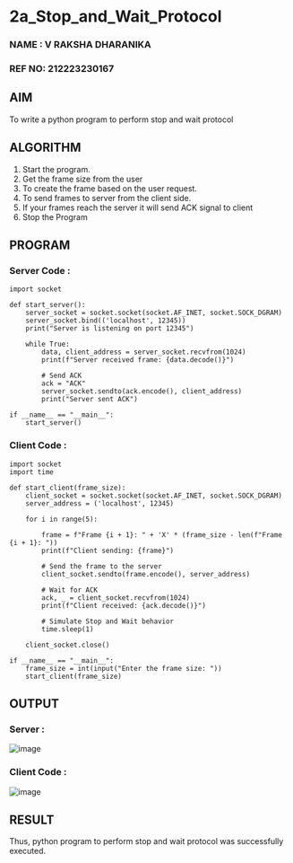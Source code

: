 # 2a_Stop_and_Wait_Protocol

### NAME  : V RAKSHA DHARANIKA
### REF NO: 212223230167
## AIM 
To write a python program to perform stop and wait protocol
## ALGORITHM

1. Start the program.
2. Get the frame size from the user
3. To create the frame based on the user request.
4. To send frames to server from the client side.
5. If your frames reach the server it will send ACK signal to client
6. Stop the Program


## PROGRAM

### Server Code :
```PY
import socket

def start_server():
    server_socket = socket.socket(socket.AF_INET, socket.SOCK_DGRAM)
    server_socket.bind(('localhost', 12345))
    print("Server is listening on port 12345")

    while True:
        data, client_address = server_socket.recvfrom(1024)
        print(f"Server received frame: {data.decode()}")
        
        # Send ACK
        ack = "ACK"
        server_socket.sendto(ack.encode(), client_address)
        print("Server sent ACK")

if __name__ == "__main__":
    start_server()
```
### Client Code :
```PY
import socket
import time

def start_client(frame_size):
    client_socket = socket.socket(socket.AF_INET, socket.SOCK_DGRAM)
    server_address = ('localhost', 12345)

    for i in range(5):  
       
        frame = f"Frame {i + 1}: " + 'X' * (frame_size - len(f"Frame {i + 1}: ")) 
        print(f"Client sending: {frame}")

        # Send the frame to the server
        client_socket.sendto(frame.encode(), server_address)

        # Wait for ACK
        ack, _ = client_socket.recvfrom(1024)
        print(f"Client received: {ack.decode()}")

        # Simulate Stop and Wait behavior
        time.sleep(1)  

    client_socket.close()

if __name__ == "__main__":
    frame_size = int(input("Enter the frame size: "))
    start_client(frame_size)
```



## OUTPUT
### Server :
![image](https://github.com/user-attachments/assets/bb424cb0-e7f7-422c-94c1-a0a713fa2a0e)

### Client Code :
![image](https://github.com/user-attachments/assets/49f89eb6-8dd2-4e7e-8fc9-f705a6efc64f)

## RESULT
Thus, python program to perform stop and wait protocol was successfully executed.
